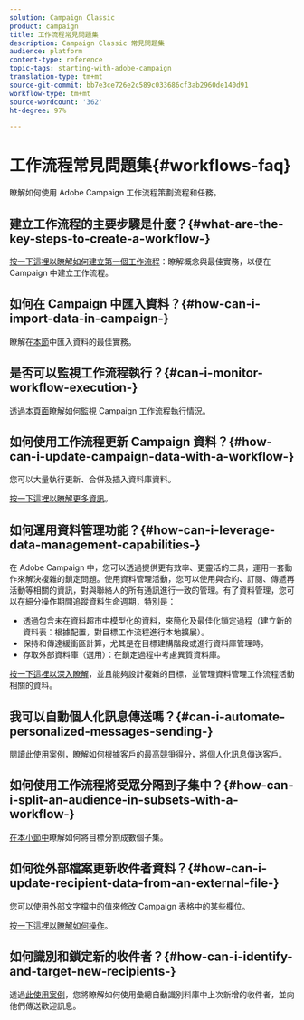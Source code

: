 ```yaml
---
solution: Campaign Classic
product: campaign
title: 工作流程常見問題集
description: Campaign Classic 常見問題集
audience: platform
content-type: reference
topic-tags: starting-with-adobe-campaign
translation-type: tm+mt
source-git-commit: bb7e3ce726e2c589c033686cf3ab2960de140d91
workflow-type: tm+mt
source-wordcount: '362'
ht-degree: 97%

---
```



# 工作流程常見問題集{#workflows-faq}

瞭解如何使用 Adobe Campaign 工作流程策劃流程和任務。

## 建立工作流程的主要步驟是什麼？{#what-are-the-key-steps-to-create-a-workflow-}

[按一下這裡以瞭解如何建立第一個工作流程](../../workflow/using/building-a-workflow.md)：瞭解概念與最佳實務，以便在 Campaign 中建立工作流程。

## 如何在 Campaign 中匯入資料？{#how-can-i-import-data-in-campaign-}

瞭解在[本節](../../platform/using/import-export-best-practices.md)中匯入資料的最佳實務。

## 是否可以監視工作流程執行？{#can-i-monitor-workflow-execution-}

透過[本頁面](../../workflow/using/starting-a-workflow.md)瞭解如何監視 Campaign 工作流程執行情況。

## 如何使用工作流程更新 Campaign 資料？{#how-can-i-update-campaign-data-with-a-workflow-}

您可以大量執行更新、合併及插入資料庫資料。

[按一下這裡以瞭解更多資訊](../../workflow/using/update-data.md)。

## 如何運用資料管理功能？{#how-can-i-leverage-data-management-capabilities-}

在 Adobe Campaign 中，您可以透過提供更有效率、更靈活的工具，運用一套動作來解決複雜的鎖定問題。使用資料管理活動，您可以使用與合約、訂閱、傳遞再活動等相關的資訊，對與聯絡人的所有通訊進行一致的管理。有了資料管理，您可以在細分操作期間追蹤資料生命週期，特別是：

* 透過包含未在資料超市中模型化的資料，來簡化及最佳化鎖定過程（建立新的資料表：根據配置，對目標工作流程進行本地擴展）。
* 保持和傳達緩衝區計算，尤其是在目標建構階段或進行資料庫管理時。
* 存取外部資料庫（選用）：在鎖定過程中考慮異質資料庫。

[按一下這裡以深入瞭解](../../workflow/using/targeting-data.md#data-management)，並且能夠設計複雜的目標，並管理資料管理工作流程活動相關的資料。

## 我可以自動個人化訊息傳送嗎？{#can-i-automate-personalized-messages-sending-}

閱讀[此使用案例](../../workflow/using/enriching-data.md)，瞭解如何根據客戶的最高競爭得分，將個人化訊息傳送客戶。

## 如何使用工作流程將受眾分隔到子集中？{#how-can-i-split-an-audience-in-subsets-with-a-workflow-}

[在本小節中](../../workflow/using/split.md)瞭解如何將目標分割成數個子集。

## 如何從外部檔案更新收件者資料？{#how-can-i-update-recipient-data-from-an-external-file-}

您可以使用外部文字檔中的值來修改 Campaign 表格中的某些欄位。

[按一下這裡以瞭解如何操作](../../platform/using/import-operations-samples.md#example--enrich-the-values-with-those-of-an-external-file)。

## 如何識別和鎖定新的收件者？{#how-can-i-identify-and-target-new-recipients-}

透過[此使用案例](../../workflow/using/using-aggregates.md)，您將瞭解如何使用彙總自動識別料庫中上次新增的收件者，並向他們傳送歡迎訊息。
